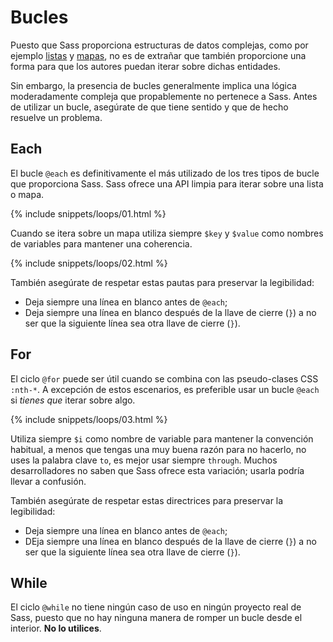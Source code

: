 
# Bucles

Puesto que Sass proporciona estructuras de datos complejas, como por ejemplo [listas](#listas) y [mapas](#mapas), no es de extrañar que también proporcione una forma para que los autores puedan iterar sobre dichas entidades.

Sin embargo, la presencia de bucles generalmente implica una lógica moderadamente compleja que propablemente no pertenece a Sass. Antes de utilizar un bucle, asegúrate de que tiene sentido y que de hecho resuelve un problema.

## Each

El bucle `@each` es definitivamente el más utilizado de los tres tipos de bucle que proporciona Sass. Sass ofrece una API limpia para iterar sobre una lista o mapa.

{% include snippets/loops/01.html %}

Cuando se itera sobre un mapa utiliza siempre `$key` y `$value` como nombres de variables para mantener una coherencia.

{% include snippets/loops/02.html %}

También asegúrate de respetar estas pautas para preservar la legibilidad:

* Deja siempre una línea en blanco antes de `@each`;
* Deja siempre una línea en blanco después de la llave de cierre (`}`) a no ser que la siguiente línea sea otra llave de cierre (`}`).

## For

El ciclo `@for` puede ser útil cuando se combina con las pseudo-clases CSS `:nth-*`. A excepción de estos escenarios, es preferible usar un bucle `@each` si *tienes que* iterar sobre algo.

{% include snippets/loops/03.html %}

Utiliza siempre `$i` como nombre de variable para mantener la convención habitual, a menos que tengas una muy buena razón para no hacerlo, no uses la palabra clave `to`, es mejor usar siempre `through`. Muchos desarrolladores no saben que Sass ofrece esta variación; usarla podría llevar a confusión.

También asegúrate de respetar estas directrices para preservar la legibilidad:

* Deja siempre una línea en blanco antes de `@each`;
* DEja siempre una línea en blanco después de la llave de cierre (`}`) a no ser que la siguiente línea sea otra llave de cierre (`}`).

## While

El ciclo `@while` no tiene ningún caso de uso en ningún proyecto real de Sass, puesto que no hay ninguna manera de romper un bucle desde el interior. **No lo utilices**.
